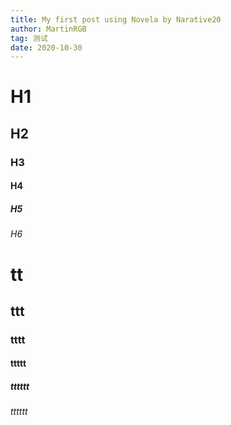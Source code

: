 ```yaml
---
title: My first post using Novela by Narative20
author: MartinRGB
tag: 测试
date: 2020-10-30
---
```


# H1

## H2

### H3

#### H4

##### H5

###### H6

# tt

## ttt

### tttt

#### ttttt

##### tttttt

###### tttttt
